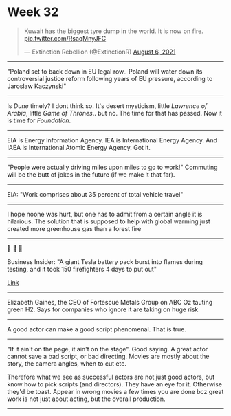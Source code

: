 # Week 32

<blockquote width="200" class="twitter-tweet"><p lang="en" dir="ltr">Kuwait has the biggest tyre dump in the world. It is now on fire. <a href="https://t.co/RsaqMnyJFC">pic.twitter.com/RsaqMnyJFC</a></p>&mdash; Extinction Rebellion (@ExtinctionR) <a href="https://twitter.com/ExtinctionR/status/1423789470864662532?ref_src=twsrc%5Etfw">August 6, 2021</a></blockquote> <script async src="https://platform.twitter.com/widgets.js" charset="utf-8"></script>

---

"Poland set to back down in EU legal row.. Poland will water down its
controversial justice reform following years of EU pressure, according
to Jaroslaw Kaczynski"

---

Is *Dune* timely? I dont think so. It's desert mysticism, little
*Lawrence of Arabia*, little *Game of Thrones*.. but no. The time for
that has passed. Now it is time for *Foundation*.

---

EIA is Energy Information Agency. IEA is International Energy Agency.
And IAEA is International Atomic Energy Agency. Got it.

---

"People were actually driving miles upon miles to go to work!"
Commuting will be the butt of jokes in the future (if we make it that
far).

---

EIA: "Work comprises about 35 percent of total vehicle travel"

---

I hope noone was hurt, but one has to admit from a certain angle it is
hilarious. The solution that is supposed to help with global warming
just created more greenhouse gas than a forest fire

---

🤣 🤣 🤣 

Business Insider: "A giant Tesla battery pack burst into flames during
testing, and it took 150 firefighters 4 days to put out"

[Link](https://www.businessinsider.com/tesla-megapack-battery-fire-burns-four-days-testing-australia-2021-8)

---

Elizabeth Gaines, the CEO of Fortescue Metals Group on ABC Oz tauting
green H2. Says for companies who ignore it are taking on huge risk

---

A good actor can make a good script phenomenal. That is true. 

---

"If it ain't on the page, it ain't on the stage". Good saying. A great
actor cannot save a bad script, or bad directing. Movies are mostly
about the story, the camera angles, when to cut etc.

Therefore what we see as successful actors are not just good actors,
but know how to pick scripts (and directors). They have an eye for
it. Otherwise they'd be toast.  Appear in wrong movies a few times you
are done bcz great work is not just about acting, but the overall
production.

---

